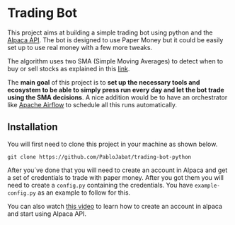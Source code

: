 # Trading Bot

This project aims at building a simple trading bot using python and the
[Alpaca API](https://alpaca.markets/). The bot is designed to use Paper Money
but it could be easily set up to use real money with a few more tweaks.

The algorithm uses two SMA (Simple Moving Averages) to detect when to buy or 
sell stocks as explained in this 
[link](https://www.youtube.com/watch?v=4R2CDbw4g88).

The **main goal** of this project is to **set up the necessary tools and 
ecosystem to be able to simply press run every day and let the bot trade using 
the SMA decisions**. A nice addition would be to have an orchestrator like 
[Apache Airflow](https://airflow.apache.org/) to schedule all this runs 
automatically. 

## Installation

You will first need to clone this project in your machine as shown below.

    git clone https://github.com/PabloJabat/trading-bot-python
    
After you´ve done that you will need to create an account in Alpaca and 
get a set of credentials to trade with paper money. After you got them you will
need to create a `config.py` containing the credentials. You have 
`example-config.py` as an example to follow for this. 

You can also watch
[this video](https://www.youtube.com/watch?v=GsGeLHTOGAg&t=100s) to learn how to 
create an account in alpaca and start using Alpaca API.
